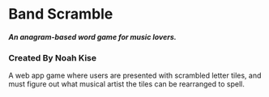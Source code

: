 # Band Scramble
#### *An anagram-based word game for music lovers.*

### Created By Noah Kise

A web app game where users are presented with scrambled letter tiles, and must figure out what musical artist the tiles can be rearranged to spell.

<!-- ## To Do -->
<!-- * Remove genre selection page 
    * MainGame.jsx line 116 changing default state to true accomplishes this while leaving option for future implementation -->
<!-- * Add daily mode imageURL -->
<!-- * Remove audio hint button 
    * References to "hints" are audio hints -->
<!-- * Remove audio snippet from band bio  -->
<!-- * Make new instructional gifs -->
<!-- * Remove references to audio hints from help screen  -->
<!-- * Remove Discogs API 
    * New place for setBioArtistName (line 470)
    * New place for setImageUrl (line 472)
    * New place for setDiscogsBio (line 471)
    * Clean name function  -->
<!-- * Hard code artist images -->
<!-- * Hard code artist bios -->
<!-- * Remove Deezer API 
    * Remove references to setAudioPreviewUrl
    * Remove references to setAudioUnavailable -->